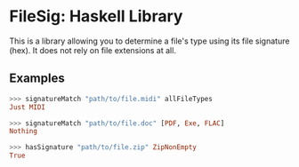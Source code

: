 # FileSig: Haskell Library

This is a library allowing you to determine a file's type using its file
signature (hex). It does not rely on file extensions at all.

## Examples

```haskell
>>> signatureMatch "path/to/file.midi" allFileTypes
Just MIDI

>>> signatureMatch "path/to/file.doc" [PDF, Exe, FLAC]
Nothing

>>> hasSignature "path/to/file.zip" ZipNonEmpty
True
```
